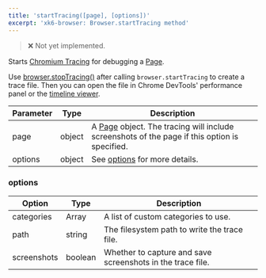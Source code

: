 ```yaml
---
title: 'startTracing([page], [options])'
excerpt: 'xk6-browser: Browser.startTracing method'
---
```


<BrowserCompatibility/>

<Blockquote mod="warning">❌ Not yet implemented.</Blockquote>

Starts [Chromium Tracing](https://www.chromium.org/developers/how-tos/trace-event-profiling-tool) for debugging a [Page](/javascript-api/xk6-browser/page).

Use [browser.stopTracing()](/javascript-api/xk6-browser/browser/browser-stoptracing) after calling `browser.startTracing` to create a trace file. Then you can open the file in Chrome DevTools' performance panel or the [timeline viewer](https://chromedevtools.github.io/timeline-viewer/).

| Parameter | Type   | Description                                                                                                                      |
| --------- | ------ | -------------------------------------------------------------------------------------------------------------------------------- |
| page      | object | A [Page](/javascript-api/xk6-browser/page) object. The tracing will include screenshots of the page if this option is specified. |
| options   | object | See [options](#options) for more details.                                                                                        |

### options

| Option      | Type    | Description                                                |
| ----------- | ------- | ---------------------------------------------------------- |
| categories  | Array   | A list of custom categories to use.                        |
| path        | string  | The filesystem path to write the trace file.               |
| screenshots | boolean | Whether to capture and save screenshots in the trace file. |
